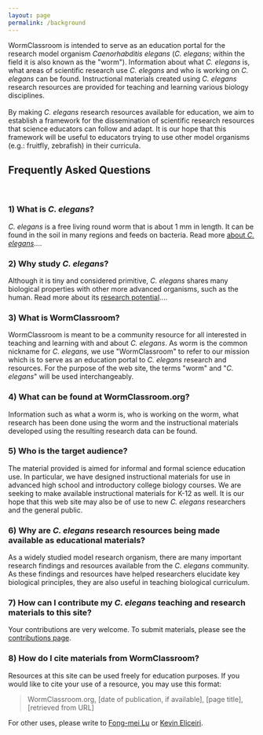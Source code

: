 ```yaml
---
layout: page
permalink: /background
---
```

WormClassroom is intended to serve as an education portal for the
research model organism *Caenorhabditis elegans* (*C. elegans*; within
the field it is also known as the \"worm\"). Information about what *C.
elegans* is, what areas of scientific research use *C. elegans* and who
is working on *C. elegans* can be found. Instructional materials created
using *C. elegans* research resources are provided for teaching and
learning various biology disciplines.\
\
By making *C. elegans* research resources available for education, we
aim to establish a framework for the dissemination of scientific
research resources that science educators can follow and adapt. It is
our hope that this framework will be useful to educators trying to use
other model organisms (e.g.: fruitfly, zebrafish) in their curricula.

Frequently Asked Questions
--------------------------

 

### 1) What is *C. elegans*?

*C. elegans* is a free living round worm that is about 1 mm in length.
It can be found in the soil in many regions and feeds on bacteria. Read
more [about *C. elegans*](meet-worm-caenorhabditis-elegans)\....

### 2) Why study *C. elegans*?

Although it is tiny and considered primitive, *C. elegans* shares many
biological properties with other more advanced organisms, such as the
human. Read more about its [research
potential](why-study-c-elegans)\....

### 3) What is WormClassroom?

WormClassroom is meant to be a community resource for all interested in
teaching and learning with and about *C. elegans*. As worm is the common
nickname for *C. elegans,* we use \"WormClassroom\" to refer to our
mission which is to serve as an education portal to *C. elegans*
research and resources. For the purpose of the web site, the terms
\"worm\" and \"*C. elegans*\" will be used interchangeably.

### 4) What can be found at WormClassroom.org?

Information such as what a worm is, who is working on the worm, what
research has been done using the worm and the instructional materials
developed using the resulting research data can be found.

### 5) Who is the target audience?

The material provided is aimed for informal and formal science education
use. In particular, we have designed instructional materials for use in
advanced high school and introductory college biology courses. We are
seeking to make available instructional materials for K-12 as well. It
is our hope that this web site may also be of use to new *C. elegans*
researchers and the general public.

### 6) Why are *C. elegans* research resources being made available as educational materials?

As a widely studied model research organism, there are many important
research findings and resources available from the *C. elegans*
community. As these findings and resources have helped researchers
elucidate key biological principles, they are also useful in teaching
biological curriculum.

### 7) How can I contribute my *C. elegans* teaching and research materials to this site?

Your contributions are very welcome. To submit materials, please see the
[contributions page](contribute).

### 8) How do I cite materials from WormClassroom?

Resources at this site can be used freely for education purposes. If you
would like to cite your use of a resource, you may use this format:

> WormClassroom.org, \[date of publication, if available\], \[page
> title\], \[retrieved from URL\]

For other uses, please write to [Fong-mei Lu](mailto:flu2@wisc.edu) or
[Kevin Eliceiri](mailto:eliceiri@wisc.edu).
